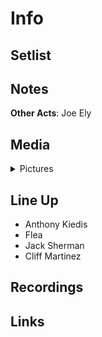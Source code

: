 # Info


## Setlist

## Notes

**Other Acts**: Joe Ely

## Media 

<details>
  <summary>Pictures</summary>
  <img alt="Clipping" title="Clipping" src="19840806a.jpg" height="200" />
</details>

## Line Up

* Anthony Kiedis
* Flea
* Jack Sherman
* Cliff Martinez

## Recordings

## Links